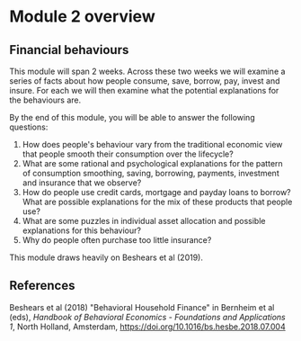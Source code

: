 # Module 2 overview

## Financial behaviours

This module will span 2 weeks. Across these two weeks we will examine a series of facts about how people consume, save, borrow, pay, invest and insure. For each we will then examine what the potential explanations for the behaviours are. 

By the end of this module,  you will be able to answer the following questions:

1. How does people's behaviour vary from the traditional economic view that people smooth their consumption over the lifecycle?
2. What are some rational and psychological explanations for the pattern of consumption smoothing, saving, borrowing, payments, investment and insurance that we observe?
3. How do people use credit cards, mortgage and payday loans to borrow? What are possible explanations for the mix of these products that people use?
4. What are some puzzles in individual asset allocation and possible explanations for this behaviour?
5. Why do people often purchase too little insurance?

This module draws heavily on Beshears et al (2019).

## References

Beshears et al (2018) "Behavioral Household Finance" in Bernheim et al (eds), *Handbook of Behavioral Economics - Foundations and Applications 1*, North Holland, Amsterdam, https://doi.org/10.1016/bs.hesbe.2018.07.004